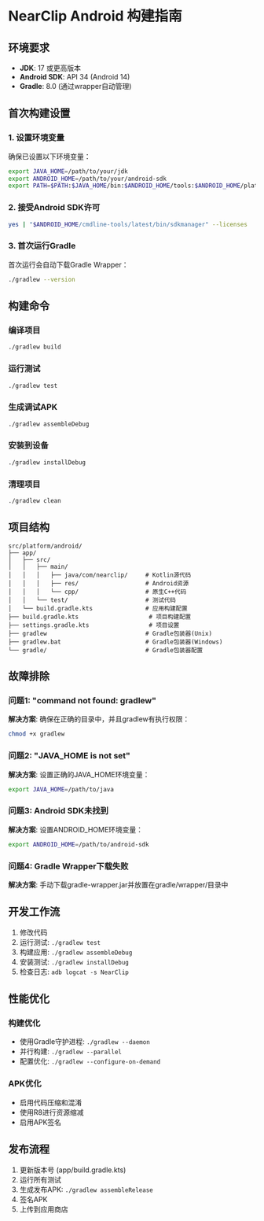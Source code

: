 # NearClip Android 构建指南

## 环境要求

- **JDK**: 17 或更高版本
- **Android SDK**: API 34 (Android 14)
- **Gradle**: 8.0 (通过wrapper自动管理)

## 首次构建设置

### 1. 设置环境变量

确保已设置以下环境变量：
```bash
export JAVA_HOME=/path/to/your/jdk
export ANDROID_HOME=/path/to/your/android-sdk
export PATH=$PATH:$JAVA_HOME/bin:$ANDROID_HOME/tools:$ANDROID_HOME/platform-tools
```

### 2. 接受Android SDK许可

```bash
yes | "$ANDROID_HOME/cmdline-tools/latest/bin/sdkmanager" --licenses
```

### 3. 首次运行Gradle

首次运行会自动下载Gradle Wrapper：
```bash
./gradlew --version
```

## 构建命令

### 编译项目
```bash
./gradlew build
```

### 运行测试
```bash
./gradlew test
```

### 生成调试APK
```bash
./gradlew assembleDebug
```

### 安装到设备
```bash
./gradlew installDebug
```

### 清理项目
```bash
./gradlew clean
```

## 项目结构

```
src/platform/android/
├── app/
│   ├── src/
│   │   ├── main/
│   │   │   ├── java/com/nearclip/     # Kotlin源代码
│   │   │   ├── res/                   # Android资源
│   │   │   └── cpp/                   # 原生C++代码
│   │   └── test/                      # 测试代码
│   └── build.gradle.kts               # 应用构建配置
├── build.gradle.kts                    # 项目构建配置
├── settings.gradle.kts                 # 项目设置
├── gradlew                            # Gradle包装器(Unix)
├── gradlew.bat                        # Gradle包装器(Windows)
└── gradle/                            # Gradle包装器配置
```

## 故障排除

### 问题1: "command not found: gradlew"
**解决方案**: 确保在正确的目录中，并且gradlew有执行权限：
```bash
chmod +x gradlew
```

### 问题2: "JAVA_HOME is not set"
**解决方案**: 设置正确的JAVA_HOME环境变量：
```bash
export JAVA_HOME=/path/to/java
```

### 问题3: Android SDK未找到
**解决方案**: 设置ANDROID_HOME环境变量：
```bash
export ANDROID_HOME=/path/to/android-sdk
```

### 问题4: Gradle Wrapper下载失败
**解决方案**: 手动下载gradle-wrapper.jar并放置在gradle/wrapper/目录中

## 开发工作流

1. 修改代码
2. 运行测试: `./gradlew test`
3. 构建应用: `./gradlew assembleDebug`
4. 安装测试: `./gradlew installDebug`
5. 检查日志: `adb logcat -s NearClip`

## 性能优化

### 构建优化
- 使用Gradle守护进程: `./gradlew --daemon`
- 并行构建: `./gradlew --parallel`
- 配置优化: `./gradlew --configure-on-demand`

### APK优化
- 启用代码压缩和混淆
- 使用R8进行资源缩减
- 启用APK签名

## 发布流程

1. 更新版本号 (app/build.gradle.kts)
2. 运行所有测试
3. 生成发布APK: `./gradlew assembleRelease`
4. 签名APK
5. 上传到应用商店
